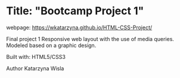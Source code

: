 # Title: "Bootcamp Project 1"
webpage:  https://wkatarzyna.github.io/HTML-CSS-Project/

Final project 1
Responsive web layout with the use of media queries. Modeled based on a graphic design.

Built with:
HTML5/CSS3 

Author
Katarzyna Wisla
